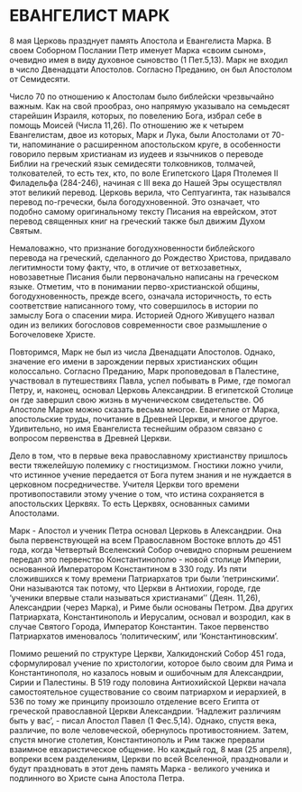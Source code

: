 # ЕВАНГЕЛИСТ МАРК

8 мая Церковь празднует память Апостола и Евангелиста Марка. В своем Соборном Послании Петр именует Марка «своим сыном», очевидно имея в виду духовное сыновство (1 Пет.5,13). Марк не входил в число Двенадцати Апостолов. Согласно Преданию, он был Апостолом от Семидесяти.

Число 70 по отношению к Апостолам было библейски чрезвычайно важным. Как на свой прообраз, оно напрямую указывало на семьдесят старейшин Израиля, которых, по повелению Бога, избрал себе в помощь Моисей (Числа 11,26). По отношению же к четырем Евангелистам, двое из которых, Марк и Лука, были Апостолами от 70-ти, напоминание о расширенном апостольском круге, в особенности говорило первым христианам из иудеев и язычников о переводе Библии на греческий язык семидесяти толковников, толмачей, толкователей, то есть тех, кто, по воле Египетского Царя Птолемея II Филадельфа (284-246), начиная с III века до Нашей Эры осуществлял этот великий перевод. Церковь верила, что Септуагинта, так назывался перевод по-гречески, была богодухновенной. Это означает, что подобно самому оригинальному тексту Писания на еврейском, этот перевод священных книг на греческий также был движим Духом Святым.

Немаловажно, что признание богодухновенности библейского перевода на греческий, сделанного до Рождество Христова, придавало легитимности тому факту, что, в отличие от ветхозаветных, новозаветные Писания были первоначально написаны на греческом языке. Отметим, что в понимании перво-христианской общины, богодухновенность, прежде всего, означала историчность, то есть соответствие написанного тому, что совершилось в истории по замыслу Бога о спасении мира. Историей Одного Живущего назвал один из великих богословов современности свое размышление о Богочеловеке Христе.

Повторимся, Марк не был из числа Двенадцати Апостолов. Однако, значение его имени в зарождении первых христианских общин колоссально. Согласно Преданию, Марк проповедовал в Палестине, участвовал в путешествиях Павла, успел побывать в Риме, где помогал Петру, и, наконец, основал Церковь Александрии. В египетской Столице он где завершил свою жизнь в мученическом свидетельстве. Об Апостоле Марке можно сказать весьма многое. Евангелие от Марка, апостольские труды, почитание в Древней Церкви, и многое другое. Удивительно, но имя Евангелиста теснейшим образом связано с вопросом первенства в Древней Церкви.

Дело в том, что в первые века православному христианству пришлось вести тяжелейшую полемику с гностицизмом. Гностики ложно учили, что истинное учение передается от Бога путем знания и не нуждается в церковном посредничестве. Учителя Церкви того времени противопоставили этому учение о том, что истина сохраняется в апостольских Церквях. То есть Церквях, основанных самими Апостолами.

Марк - Апостол и ученик Петра основал Церковь в Александрии. Она была первенствующей на всем Православном Востоке вплоть до 451 года, когда Четвертый Вселенский Собор очевидно спорным решением передал это первенство Константинополю - новой столице Империи, основанной Императором Константином в 330 году. Из пяти сложившихся к тому времени Патриархатов три были ‘петринскими’. Они называются так потому, что Церкви в Антиохии, городе, где ‘ученики впервые стали называться христианами’’ (Деян. 11,26), Александрии (через Марка), и Риме были основаны Петром. Два других Патриархата, Константинополь и Иерусалим, основал и возродил, как в случае Святого Города, Император Константин. Такое первенство Патриархатов именовалось ‘политическим’, или ‘Константиновским’.

Помимо решений по структуре Церкви, Халкидонский Собор 451 года, сформулировал учение по христологии, которое было своим для Рима и Константинополя, но казалось новым и ошибочным для Александрии, Сирии и Палестины. В 519 году половина Антиохийской Церкви начала самостоятельное существование со своим патриархом и иерархией, в 536 по тому же принципу произошло отделение всего Египта от греческой православной Церкви Александрии. ‘Надлежит различиям быть у вас’, - писал Апостол Павел (1 Фес.5,14). Однако, спустя века, различие, по воле человеческой, обернулось противостоянием. Затем, спустя многие столетия, Константинополь и Рим также прервали взаимное евхаристическое общение. Но каждый год, 8 мая (25 апреля), вопреки всем разделениям, Церкви по всей Вселенной, праздновали и будут праздновать в этот день память Марка - великого ученика и подлинного во Христе сына Апостола Петра.
